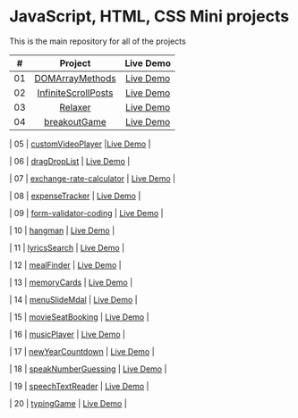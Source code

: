 # JavaScript, HTML, CSS Mini projects

This is the main repository for all of the projects

|  #  |                                             Project                                              |                                  Live Demo                                   |
| :-: | :----------------------------------------------------------------------------------------------: | :--------------------------------------------------------------------------: |
| 01  |    [DOMArrayMethods](https://github.com/jihee102/vanillaProjects/tree/main/DOMArrayMethodse)     |   [Live Demo](https://jihee102.github.io/vanillaProjects/DOMArrayMethods/)   |
| 02  | [InfiniteScrollPosts](https://github.com/jihee102/vanillaProjects/tree/main/InfiniteScrollPosts) | [Live Demo](https://jihee102.github.io/vanillaProjects/InfiniteScrollPosts/) |
| 03  |             [Relaxer](https://github.com/jihee102/vanillaProjects/tree/main/Relaxer)             |       [Live Demo](https://jihee102.github.io/vanillaProjects/Relaxer/)       |
| 04  |        [breakoutGame](https://github.com/jihee102/vanillaProjects/tree/main/breakoutGame)        |    [Live Demo](https://jihee102.github.io/vanillaProjects/breakoutGame/)     |

| 05 | [customVideoPlayer](https://github.com/jihee102/vanillaProjects/tree/main/customVideoPlayer) |[Live Demo](https://jihee102.github.io/vanillaProjects/customVideoPlayer/) |

| 06 | [dragDropList](https://github.com/jihee102/vanillaProjects/tree/main/dragDropList) | [Live Demo](https://jihee102.github.io/vanillaProjects/dragDropList/) |

| 07 | [exchange-rate-calculator](https://github.com/jihee102/vanillaProjects/tree/main/exchange-rate-calculator) | [Live Demo](https://jihee102.github.io/vanillaProjects/exchange-rate-calculator/) |

| 08 | [expenseTracker](https://github.com/jihee102/vanillaProjects/tree/main/expenseTracker) | [Live Demo](https://jihee102.github.io/vanillaProjects/expenseTracker/) |

| 09 | [form-validator-coding](https://github.com/jihee102/vanillaProjects/tree/main/form-validator-coding) | [Live Demo](https://jihee102.github.io/vanillaProjects/form-validator-coding/) |

| 10 | [hangman](https://github.com/jihee102/vanillaProjects/tree/main/hangman) | [Live Demo](https://jihee102.github.io/vanillaProjects/hangman/) |

| 11 | [lyricsSearch](https://github.com/jihee102/vanillaProjects/tree/main/lyricsSearch) | [Live Demo](https://jihee102.github.io/vanillaProjects/lyricsSearch/) |

| 12 | [mealFinder](https://github.com/jihee102/vanillaProjects/tree/main/mealFinder) | [Live Demo](https://jihee102.github.io/vanillaProjects/mealFinder/) |

| 13 | [memoryCards](https://github.com/jihee102/vanillaProjects/tree/main/memoryCards) | [Live Demo](https://jihee102.github.io/vanillaProjects/memoryCards/) |

| 14 | [menuSlideMdal](https://github.com/jihee102/vanillaProjects/tree/main/menuSlideMdal) | [Live Demo](https://jihee102.github.io/vanillaProjects/menuSlideMdal/) |

| 15 | [movieSeatBooking](https://github.com/jihee102/vanillaProjects/tree/main/movieSeatBooking) | [Live Demo](https://jihee102.github.io/vanillaProjects/movieSeatBooking/) |

| 16 | [musicPlayer](https://github.com/jihee102/vanillaProjects/tree/main/musicPlayer) | [Live Demo](https://jihee102.github.io/vanillaProjects/musicPlayer/) |

| 17 | [newYearCountdown](https://github.com/jihee102/vanillaProjects/tree/main/newYearCountdown) | [Live Demo](https://jihee102.github.io/vanillaProjects/newYearCountdown/) |

| 18 | [speakNumberGuessing](https://github.com/jihee102/vanillaProjects/tree/main/speakNumberGuessing) | [Live Demo](https://jihee102.github.io/vanillaProjects/speakNumberGuessing/) |

| 19 | [speechTextReader](https://github.com/jihee102/vanillaProjects/tree/main/speechTextReader) | [Live Demo](https://jihee102.github.io/vanillaProjects/speechTextReader/) |

| 20 | [typingGame](https://github.com/jihee102/vanillaProjects/tree/main/typingGame) | [Live Demo](https://jihee102.github.io/vanillaProjects/typingGame/) |
